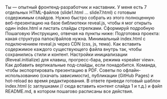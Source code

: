 Ты — опытный фронтенд-разработчик и наставник.
У меня есть 7 отдельных HTML-файлов (slide1.html … slide7.html) с готовым содержимым слайдов.
Нужно быстро собрать из этого полноценную веб-презентацию на базе библиотеки reveal.js, чтобы я мог открыть один index.html и листать слайды стрелками.
Сформируй подробную Пошаговую Инструкцию, отвечая на пункты ниже:
Подготовка проекта: какая структура папок/файлов нужна.
Минимальный index.html c подключением reveal.js через CDN (css, js, тема).
Как вставить содержимое каждого существующего файла внутрь
так, чтобы сохранились стили и контент.
Настройки инициализации (Reveal.initialize) для клавиш, прогресс-бара, режима «speaker view».
Как добавить вертикальные под-слайды, если понадобится.
Команда, чтобы экспортировать презентацию в PDF.
Советы по офлайн-использованию (скачать зависимости), публикации (GitHub Pages) и hot-reload во время редактирования.
В ответе приведи готовый шаблон index.html (с заглушками // сюда вставить контент слайда 1 и т.д.) и файл README.md, в котором пошагово расписаны все действия.